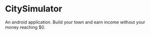 # CitySimulator
 
An android application. Build your town and earn income without your money reaching $0.
